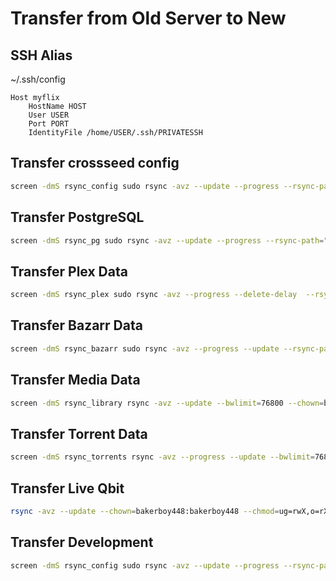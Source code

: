 # Transfer from Old Server to New

## SSH Alias

~/.ssh/config

```none
Host myflix
    HostName HOST
    User USER
    Port PORT
    IdentityFile /home/USER/.ssh/PRIVATESSH
```

## Transfer crossseed config

```bash
screen -dmS rsync_config sudo rsync -avz --update --progress --rsync-path="sudo rsync" myflix:/data/media/.config/cross-seed/ /.config/cross-seed/
```

## Transfer PostgreSQL 

```bash
screen -dmS rsync_pg sudo rsync -avz --update --progress --rsync-path="sudo rsync" myflix:/var/lib/postgresql/ /var/lib/postgresql/
```

## Transfer Plex Data

```bash
screen -dmS rsync_plex sudo rsync -avz --progress --delete-delay  --rsync-path="sudo rsync" myflix:/var/lib/plexmediaserver/ /.config/plexmediaserver/
```

## Transfer Bazarr Data

```bash
screen -dmS rsync_bazarr sudo rsync -avz --progress --update --rsync-path="sudo rsync" myflix:/opt/bazarr/ /.config/bazarrOpt/
```

## Transfer Media Data

```bash
screen -dmS rsync_library rsync -avz --update --bwlimit=76800 --chown=bakerboy448:media --chmod=ug=rwX,o=rX --progress myflix://data/media/media/ /mnt/data/media/
```

## Transfer Torrent Data

```bash
screen -dmS rsync_torrents rsync -avz --progress --update --bwlimit=76800 --exclude='.RecycleBin' --exclude='orphaned_data' --chown=bakerboy448:media --chmod=ug=rwX,o=rX -e ssh myflix:/data/media/torrents /mnt/data/
```

## Transfer Live Qbit

```bash
rsync -avz --update --chown=bakerboy448:bakerboy448 --chmod=ug=rwX,o=rX --progress myflix://home/bakerboy448/.local/share/qBittorrent/ /home/bakerboy448/.local/share/qBittorrent/
```

## Transfer Development

```bash
screen -dmS rsync_config sudo rsync -avz --update --progress --rsync-path="sudo rsync" myflix:/home/bakerboy448/_development /mnt/raid/
```
